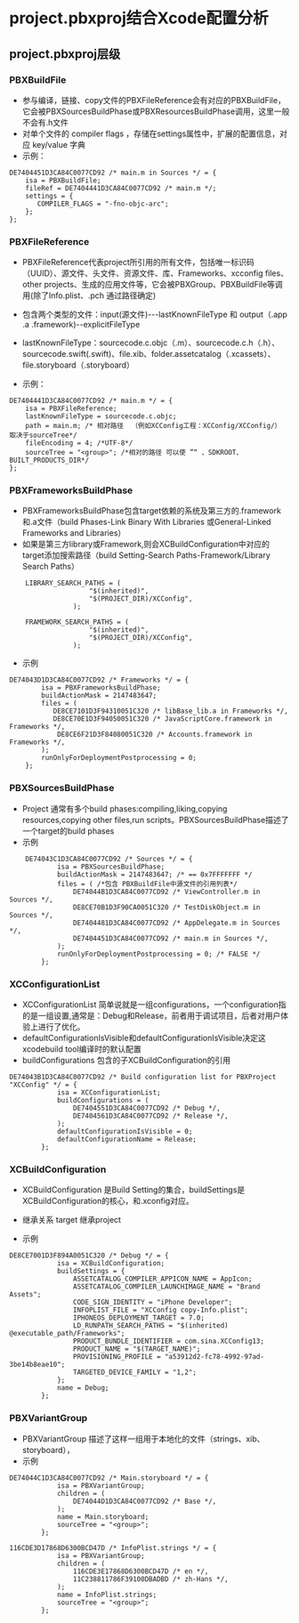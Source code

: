 # project.pbxproj结合Xcode配置分析

## project.pbxproj层级

### PBXBuildFile
* 参与编译，链接、copy文件的PBXFileReference会有对应的PBXBuildFile，它会被PBXSourcesBuildPhase或PBXResourcesBuildPhase调用，这里一般不会有.h文件
* 对单个文件的 compiler flags ，存储在settings属性中，扩展的配置信息，对应 key/value 字典
* 示例：

```
DE7404451D3CA84C0077CD92 /* main.m in Sources */ = {
    isa = PBXBuildFile; 
    fileRef = DE7404441D3CA84C0077CD92 /* main.m */; 
    settings = {
       COMPILER_FLAGS = "-fno-objc-arc";
    };
};
```

### PBXFileReference
* PBXFileReference代表project所引用的所有文件，包括唯一标识码（UUID）、源文件、头文件、资源文件、库、Frameworks、xcconfig files、other projects、生成的应用文件等，它会被PBXGroup、PBXBuildFile等调用(除了Info.plist、.pch  通过路径确定)
* 包含两个类型的文件：input(源文件)---lastKnownFileType 和 output（.app .a .framework)--explicitFileType 
* lastKnownFileType：sourcecode.c.objc（.m）、sourcecode.c.h（.h）、sourcecode.swift(.swift)、file.xib、folder.assetcatalog（.xcassets）、file.storyboard（.storyboard）

* 示例：

```
DE7404441D3CA84C0077CD92 /* main.m */ = {
    isa = PBXFileReference; 
    lastKnownFileType = sourcecode.c.objc;
    path = main.m; /* 相对路径  （例如XCConfig工程：XCConfig/XCConfig/） 取决于sourceTree*/
    fileEncoding = 4; /*UTF-8*/
    sourceTree = "<group>"; /*相对的路径 可以使 ”“ 、SDKROOT、BUILT_PRODUCTS_DIR*/
};
```

### PBXFrameworksBuildPhase
* PBXFrameworksBuildPhase包含target依赖的系统及第三方的.framework和.a文件（build Phases-Link Binary With Libraries 或General-Linked Frameworks and Libraries）
* 如果是第三方library或Framework,则会XCBuildConfiguration中对应的target添加搜索路径（build Setting-Search Paths-Framework/Library Search Paths）

```
	LIBRARY_SEARCH_PATHS = (
					"$(inherited)",
					"$(PROJECT_DIR)/XCConfig",
				);
				
	FRAMEWORK_SEARCH_PATHS = (
					"$(inherited)",
					"$(PROJECT_DIR)/XCConfig",
				);
```
* 示例

```
DE74043D1D3CA84C0077CD92 /* Frameworks */ = {
		isa = PBXFrameworksBuildPhase;
		buildActionMask = 2147483647;
		files = (
		   DE8CE7101D3F94310051C320 /* libBase_lib.a in Frameworks */,
		   DE8CE70E1D3F94050051C320 /* JavaScriptCore.framework in Frameworks */,
			DE8CE6F21D3F84080051C320 /* Accounts.framework in Frameworks */,
		);
		runOnlyForDeploymentPostprocessing = 0;
	};
```


### PBXSourcesBuildPhase
* Project 通常有多个build phases:compiling,liking,copying resources,copying other files,run scripts。PBXSourcesBuildPhase描述了一个target的build phases
* 示例

```
	DE74043C1D3CA84C0077CD92 /* Sources */ = {
			isa = PBXSourcesBuildPhase;
			buildActionMask = 2147483647; /* == 0x7FFFFFFF */
			files = ( /*包含 PBXBuildFile中源文件的引用列表*/
				DE74044B1D3CA84C0077CD92 /* ViewController.m in Sources */,
				DE8CE70B1D3F90CA0051C320 /* TestDiskObject.m in Sources */,
				DE7404481D3CA84C0077CD92 /* AppDelegate.m in Sources */,
				DE7404451D3CA84C0077CD92 /* main.m in Sources */,
			);
			runOnlyForDeploymentPostprocessing = 0; /* FALSE */
		};
```

### XCConfigurationList
* XCConfigurationList 简单说就是一组configurations，一个configuration指的是一组设置,通常是：Debug和Release，前者用于调试项目，后者对用户体验上进行了优化。
* defaultConfigurationIsVisible和defaultConfigurationIsVisible决定这xcodebuild tool编译时的默认配置
* buildConfigurations 包含的子XCBuildConfiguration的引用

```	
DE74043B1D3CA84C0077CD92 /* Build configuration list for PBXProject "XCConfig" */ = {
			isa = XCConfigurationList;
			buildConfigurations = (
				DE7404551D3CA84C0077CD92 /* Debug */,
				DE7404561D3CA84C0077CD92 /* Release */,
			);
			defaultConfigurationIsVisible = 0;
			defaultConfigurationName = Release;
		};
```

### XCBuildConfiguration
 * XCBuildConfiguration 是Build Setting的集合，buildSettings是XCBuildConfiguration的核心，和.xconfig对应。
 * 继承关系  target 继承project

 * 示例
 
```
DE8CE7001D3F894A0051C320 /* Debug */ = {
			isa = XCBuildConfiguration;
			buildSettings = {
				ASSETCATALOG_COMPILER_APPICON_NAME = AppIcon;
				ASSETCATALOG_COMPILER_LAUNCHIMAGE_NAME = "Brand Assets";
				CODE_SIGN_IDENTITY = "iPhone Developer";
				INFOPLIST_FILE = "XCConfig copy-Info.plist";
				IPHONEOS_DEPLOYMENT_TARGET = 7.0;
				LD_RUNPATH_SEARCH_PATHS = "$(inherited) @executable_path/Frameworks";
				PRODUCT_BUNDLE_IDENTIFIER = com.sina.XCConfig13;
				PRODUCT_NAME = "$(TARGET_NAME)";
				PROVISIONING_PROFILE = "a53912d2-fc78-4992-97ad-3be14b8eae10";
				TARGETED_DEVICE_FAMILY = "1,2";
			};
			name = Debug;
		};
```

### PBXVariantGroup
* PBXVariantGroup 描述了这样一组用于本地化的文件（strings、xib、storyboard），
* 示例

```
DE74044C1D3CA84C0077CD92 /* Main.storyboard */ = {
			isa = PBXVariantGroup;
			children = (
				DE74044D1D3CA84C0077CD92 /* Base */,
			);
			name = Main.storyboard;
			sourceTree = "<group>";
		};
		
116CDE3D17868D6300BCD47D /* InfoPlist.strings */ = {
			isa = PBXVariantGroup;
			children = (
				116CDE3E17868D6300BCD47D /* en */,
				11C238811786F39100DBADBD /* zh-Hans */,
			);
			name = InfoPlist.strings;
			sourceTree = "<group>";
		};
```





